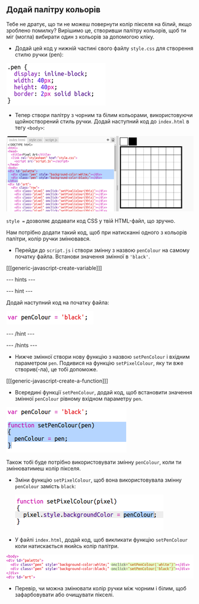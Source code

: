## Додай палітру кольорів

Тебе не дратує, що ти не можеш повернути колір пікселя на білий, якщо зроблено помилку? Вирішимо це, створивши палітру кольорів, щоб ти міг (могла) вибирати один з кольорів за допомогою кліку.

+ Додай цей код у нижній частині свого файлу `style.css` для створення стилю ручки (pen):

![знімок екрана](images/pixel-art-pen.png)

+ Тепер створи палітру з чорним та білим кольорами, використовуючи щойностворений стиль ручки. Додай наступний код до `index.html` в тегу `<body>`:

![знімок екрана](images/pixel-art-palette.png)

`style =` дозволяє додавати код CSS у твій HTML-файл, що зручно.

Нам потрібно додати такий код, щоб при натисканні одного з кольорів палітри, колір ручки змінювався.

+ Перейди до `script.js` і створи змінну з назвою `penColour` на самому початку файла. Встанови значення змінної в `'black'`.

[[[generic-javascript-create-variable]]]

\--- hints \---

\--- hint \---

Додай наступний код на початку файла:

![знімок екрана](images/pixel-art-pencolour.png)

\--- /hint \---

\--- /hints \---

+ Нижче змінної створи нову функцію з назвою `setPenColour` і вхідним параметром `pen`. Подивися на функцію `setPixelColour`, яку ти вже створив(-ла), це тобі допоможе.

[[[generic-javascript-create-a-function]]]

+ Всередині функції `setPenColour`, додай код, щоб встановити значення змінної `penColour` рівному вхідном параметру `pen`.

![знімок екрана](images/pixel-art-set-pen.png)

Також тобі буде потрібно використовувати змінну `penColour`, коли ти змінюватимеш колір пікселя.

+ Зміни функцію `setPixelColour`, щоб вона використовувала змінну `penColour` замість `black`:
    
    ![знімок екрана](images/pixel-art-use-pen.png)

+ У файлі `index.html`, додай код, щоб викликати функцію `setPenColour` коли натискається якийсь колір палітри.

![знімок екрана](images/pixel-art-palette-onclick.png)

+ Перевір, чи можна змінювати колір ручки між чорним і білим, щоб зафарбовувати або очищувати пікселі.